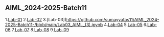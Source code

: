 ## AIML_2024-2025-Batch11
1.[Lab-01](https://github.com/sumayyatas11/AIML_2024-2025-Batch11-/blob/main/Lab_1_(2).ipynb)
2.[Lab-02](https://github.com/sumayyatas11/AIML_2024-2025-Batch11-/blob/main/Lab02_AIML_(1).ipynb)
3.[Lab-03](https://github.com/sumayyatas11/AIML_2024-2025-Batch11-/blob/main/Lab03_AIML_(3).ipynb
4.[Lab-04](https://github.com/sumayyatas11/AIML_2024-2025-Batch11-/blob/main/Lab_1_(2).ipynb)
5.[Lab-05](https://github.com/sumayyatas11/AIML_2024-2025-Batch11-/blob/main/Lab_1_(2).ipynb)
6.[Lab-06](https://github.com/sumayyatas11/AIML_2024-2025-Batch11-/blob/main/Lab_1_(2).ipynb)
7.[Lab-07](https://github.com/sumayyatas11/AIML_2024-2025-Batch11-/blob/main/Lab_1_(2).ipynb)
8.[Lab-08](https://github.com/sumayyatas11/AIML_2024-2025-Batch11-/blob/main/Lab_1_(2).ipynb)
9.[Lab-09](https://github.com/sumayyatas11/AIML_2024-2025-Batch11-/blob/main/Lab_1_(2).ipynb)

